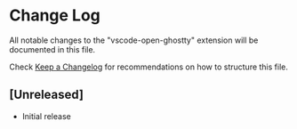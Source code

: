 # Change Log

All notable changes to the "vscode-open-ghostty" extension will be documented in this file.

Check [Keep a Changelog](http://keepachangelog.com/) for recommendations on how to structure this file.

## [Unreleased]

- Initial release